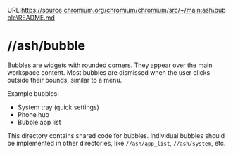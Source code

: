 URL:https://source.chromium.org/chromium/chromium/src/+/main:ash\bubble\README.md
# //ash/bubble

Bubbles are widgets with rounded corners. They appear over the main workspace
content. Most bubbles are dismissed when the user clicks outside their bounds,
similar to a menu.

Example bubbles:

*   System tray (quick settings)
*   Phone hub
*   Bubble app list

This directory contains shared code for bubbles. Individual bubbles should be
implemented in other directories, like `//ash/app_list`, `//ash/system`, etc.
